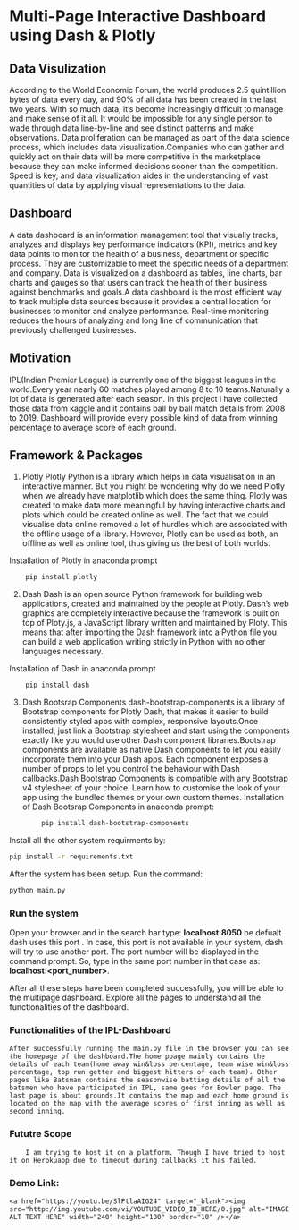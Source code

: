 # Multi-Page Interactive Dashboard using Dash & Plotly

## Data V⁮isulization
According to the World Economic Forum, the world produces 2.5 quintillion bytes of data every day, and 90% of all data has been created in the last two years. With so much data, it’s become increasingly difficult to manage and make sense of it all. It would be impossible for any single person to wade through data line-by-line and see distinct patterns and make observations. Data proliferation can be managed as part of the data science process, which includes data visualization.Companies who can gather and quickly act on their data will be more competitive in the marketplace because they can make informed decisions sooner than the competition. Speed is key, and data visualization aides in the understanding of vast quantities of data by applying visual representations to the data. 

## Dashboard
A data dashboard is an information management tool that visually tracks, analyzes and displays key performance indicators (KPI), metrics and key data points to monitor the health of a business, department or specific process. They are customizable to meet the specific needs of a department and company. Data is visualized on a dashboard as tables, line charts, bar charts and gauges so that users can track the health of their business against benchmarks and goals.A data dashboard is the most efficient way to track multiple data sources because it provides a central location for businesses to monitor and analyze performance. Real-time monitoring reduces the hours of analyzing and long line of communication that previously challenged businesses.

## Motivation
IPL(Indian Premier League) is currently one of the biggest leagues in the world.Every year nearly 60 matches played among 8 to 10 teams.Naturally a lot of data is generated after each season. In this project i have collected those data from kaggle and it contains ball by ball match details from 2008 to 2019. 
Dashboard will provide every possible kind of data from winning percentage to average score of each ground.

## Framework & Packages

1. Plotly
        Plotly Python is a library which helps in data visualisation in an interactive manner. But you might be wondering why do we need Plotly when we already have matplotlib which does the same thing. Plotly was created to make data more meaningful by having interactive charts and plots which could be created online as well. The fact that we could visualise data online removed a lot of hurdles which are associated with the offline usage of a library. However, Plotly can be used as both, an offline as well as online tool, thus giving us the best of both worlds.

Installation of Plotly in anaconda prompt
```bash
    pip install plotly
```

2. Dash
         Dash is an open source Python framework for building web applications, created and maintained by the people at Plotly. Dash’s web graphics are completely interactive because the framework is built on top of Ploty.js, a JavaScript library written and maintained by Ploty. This means that after importing the Dash framework into a Python file you can build a web application writing strictly in Python with no other languages necessary. 

Installation of Dash in anaconda prompt
```bash
    pip install dash
```
3. Dash Bootsrap Components
        dash-bootstrap-components is a library of Bootstrap components for Plotly Dash, that makes it easier to build consistently styled apps with complex, responsive layouts.Once installed, just link a Bootstrap stylesheet and start using the components exactly like you would use other Dash component libraries.Bootstrap components are available as native Dash components to let you easily incorporate them into your Dash apps. Each component exposes a number of props to let you control the behaviour with Dash callbacks.Dash Bootstrap Components is compatible with any Bootstrap v4 stylesheet of your choice. Learn how to customise the look of your app using the bundled themes or your own custom themes.
Installation of Dash Bootsrap Components in anaconda prompt:
```bash
        pip install dash-bootstrap-components
```

Install all the other system requirments by:
```bash 
pip install -r requirements.txt
```

After the system has been setup. Run the command: 
```bash 
python main.py
```
### Run the system
Open your browser and in the search bar type: 
<b>localhost:8050</b> be defualt dash uses this port . 
In case, this port is not available in your system, dash will try to use another port. The port number will be displayed in the command prompt.
So, type in the same port number in that case as: 
<b>localhost:<port_number></b>.

After all these steps have been completed successfully, you will be able to the multipage dashboard. Explore all the pages to understand all the functionalities of the dashboard.

### Functionalities of the IPL-Dashboard
    After successfully running the main.py file in the browser you can see the homepage of the dashboard.The home ppage mainly contains the details of each team(home away win&loss percentage, team wise win&loss percentage, top run getter and biggest hitters of each team). Other pages like Batsman contains the seasonwise batting details of all the batsmen who have participated in IPL, same goes for Bowler page. The last page is about grounds.It contains the map and each home ground is located on the map with the average scores of first inning as well as second inning.

### Fututre Scope
        I am trying to host it on a platform. Though I have tried to host it on Herokuapp due to timeout during callbacks it has failed.
### Demo Link:
    
    <a href="https://youtu.be/SlPtlaAIG24" target="_blank"><img src="http://img.youtube.com/vi/YOUTUBE_VIDEO_ID_HERE/0.jpg" alt="IMAGE ALT TEXT HERE" width="240" height="180" border="10" /></a>

